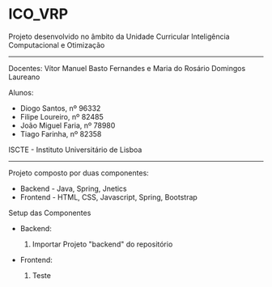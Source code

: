 # ICO_VRP

Projeto desenvolvido no âmbito da Unidade Curricular Inteligência Computacional e Otimização

----------------------------------------------------------------------------------------------------------------

Docentes: Vítor Manuel Basto Fernandes e Maria do Rosário Domingos Laureano

Alunos: 

* Diogo Santos, nº 96332 
* Filipe Loureiro, nº 82485 
* João Miguel Faria, nº 78980 
* Tiago Farinha, nº 82358

ISCTE - Instituto Universitário de Lisboa

---------------------------------------------------------------------------------------

Projeto composto por duas componentes:

* Backend - Java, Spring, Jnetics
* Frontend - HTML, CSS, Javascript, Spring, Bootstrap

Setup das Componentes

* Backend:

	1) Importar Projeto "backend" do repositório

* Frontend:

	1) Teste
